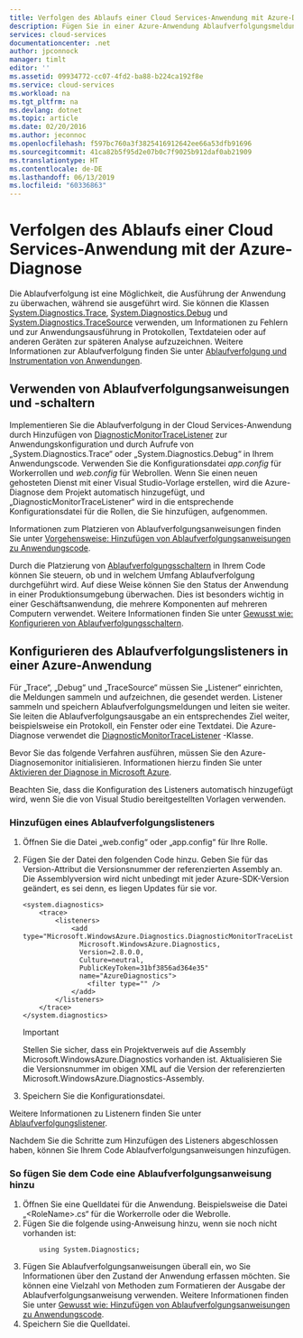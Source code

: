 ```yaml
---
title: Verfolgen des Ablaufs einer Cloud Services-Anwendung mit Azure-Diagnose | Microsoft-Dokumentation
description: Fügen Sie in einer Azure-Anwendung Ablaufverfolgungsmeldungen hinzu, um Debuggen, Leistungsmessung, Überwachung, Datenverkehrsanalysen und mehr zu ermöglichen.
services: cloud-services
documentationcenter: .net
author: jpconnock
manager: timlt
editor: ''
ms.assetid: 09934772-cc07-4fd2-ba88-b224ca192f8e
ms.service: cloud-services
ms.workload: na
ms.tgt_pltfrm: na
ms.devlang: dotnet
ms.topic: article
ms.date: 02/20/2016
ms.author: jeconnoc
ms.openlocfilehash: f597bc760a3f3825416912642ee66a53dfb91696
ms.sourcegitcommit: 41ca82b5f95d2e07b0c7f9025b912daf0ab21909
ms.translationtype: HT
ms.contentlocale: de-DE
ms.lasthandoff: 06/13/2019
ms.locfileid: "60336863"
---
```

# <a name="trace-the-flow-of-a-cloud-services-application-with-azure-diagnostics"></a>Verfolgen des Ablaufs einer Cloud Services-Anwendung mit der Azure-Diagnose
Die Ablaufverfolgung ist eine Möglichkeit, die Ausführung der Anwendung zu überwachen, während sie ausgeführt wird. Sie können die Klassen [System.Diagnostics.Trace](/dotnet/api/system.diagnostics.trace), [System.Diagnostics.Debug](/dotnet/api/system.diagnostics.debug) und [System.Diagnostics.TraceSource](/dotnet/api/system.diagnostics.tracesource) verwenden, um Informationen zu Fehlern und zur Anwendungsausführung in Protokollen, Textdateien oder auf anderen Geräten zur späteren Analyse aufzuzeichnen. Weitere Informationen zur Ablaufverfolgung finden Sie unter [Ablaufverfolgung und Instrumentation von Anwendungen](/dotnet/framework/debug-trace-profile/tracing-and-instrumenting-applications).

## <a name="use-trace-statements-and-trace-switches"></a>Verwenden von Ablaufverfolgungsanweisungen und -schaltern
Implementieren Sie die Ablaufverfolgung in der Cloud Services-Anwendung durch Hinzufügen von [DiagnosticMonitorTraceListener](/previous-versions/azure/reference/ee758610(v=azure.100)) zur Anwendungskonfiguration und durch Aufrufe von „System.Diagnostics.Trace“ oder „System.Diagnostics.Debug“ in Ihrem Anwendungscode. Verwenden Sie die Konfigurationsdatei *app.config* für Workerrollen und *web.config* für Webrollen. Wenn Sie einen neuen gehosteten Dienst mit einer Visual Studio-Vorlage erstellen, wird die Azure-Diagnose dem Projekt automatisch hinzugefügt, und „DiagnosticMonitorTraceListener“ wird in die entsprechende Konfigurationsdatei für die Rollen, die Sie hinzufügen, aufgenommen.

Informationen zum Platzieren von Ablaufverfolgungsanweisungen finden Sie unter [Vorgehensweise: Hinzufügen von Ablaufverfolgungsanweisungen zu Anwendungscode](/dotnet/framework/debug-trace-profile/how-to-add-trace-statements-to-application-code).

Durch die Platzierung von [Ablaufverfolgungsschaltern](/dotnet/framework/debug-trace-profile/trace-switches) in Ihrem Code können Sie steuern, ob und in welchem Umfang Ablaufverfolgung durchgeführt wird. Auf diese Weise können Sie den Status der Anwendung in einer Produktionsumgebung überwachen. Dies ist besonders wichtig in einer Geschäftsanwendung, die mehrere Komponenten auf mehreren Computern verwendet. Weitere Informationen finden Sie unter [Gewusst wie: Konfigurieren von Ablaufverfolgungsschaltern](/dotnet/framework/debug-trace-profile/how-to-create-initialize-and-configure-trace-switches).

## <a name="configure-the-trace-listener-in-an-azure-application"></a>Konfigurieren des Ablaufverfolgungslisteners in einer Azure-Anwendung
Für „Trace“, „Debug“ und „TraceSource“ müssen Sie „Listener“ einrichten, die Meldungen sammeln und aufzeichnen, die gesendet werden. Listener sammeln und speichern Ablaufverfolgungsmeldungen und leiten sie weiter. Sie leiten die Ablaufverfolgungsausgabe an ein entsprechendes Ziel weiter, beispielsweise ein Protokoll, ein Fenster oder eine Textdatei. Die Azure-Diagnose verwendet die [DiagnosticMonitorTraceListener](/previous-versions/azure/reference/ee758610(v=azure.100)) -Klasse.

Bevor Sie das folgende Verfahren ausführen, müssen Sie den Azure-Diagnosemonitor initialisieren. Informationen hierzu finden Sie unter [Aktivieren der Diagnose in Microsoft Azure](cloud-services-dotnet-diagnostics.md).

Beachten Sie, dass die Konfiguration des Listeners automatisch hinzugefügt wird, wenn Sie die von Visual Studio bereitgestellten Vorlagen verwenden.

### <a name="add-a-trace-listener"></a>Hinzufügen eines Ablaufverfolgungslisteners
1. Öffnen Sie die Datei „web.config“ oder „app.config“ für Ihre Rolle.
2. Fügen Sie der Datei den folgenden Code hinzu. Geben Sie für das Version-Attribut die Versionsnummer der referenzierten Assembly an. Die Assemblyversion wird nicht unbedingt mit jeder Azure-SDK-Version geändert, es sei denn, es liegen Updates für sie vor.
   
    ```
    <system.diagnostics>
        <trace>
            <listeners>
                <add type="Microsoft.WindowsAzure.Diagnostics.DiagnosticMonitorTraceListener,
                  Microsoft.WindowsAzure.Diagnostics,
                  Version=2.8.0.0,
                  Culture=neutral,
                  PublicKeyToken=31bf3856ad364e35"
                  name="AzureDiagnostics">
                    <filter type="" />
                </add>
            </listeners>
        </trace>
    </system.diagnostics>
    ```
   > [!IMPORTANT]
   > Stellen Sie sicher, dass ein Projektverweis auf die Assembly Microsoft.WindowsAzure.Diagnostics vorhanden ist. Aktualisieren Sie die Versionsnummer im obigen XML auf die Version der referenzierten Microsoft.WindowsAzure.Diagnostics-Assembly.
   > 
   > 
3. Speichern Sie die Konfigurationsdatei.

Weitere Informationen zu Listenern finden Sie unter [Ablaufverfolgungslistener](/dotnet/framework/debug-trace-profile/trace-listeners).

Nachdem Sie die Schritte zum Hinzufügen des Listeners abgeschlossen haben, können Sie Ihrem Code Ablaufverfolgungsanweisungen hinzufügen.

### <a name="to-add-trace-statement-to-your-code"></a>So fügen Sie dem Code eine Ablaufverfolgungsanweisung hinzu
1. Öffnen Sie eine Quelldatei für die Anwendung. Beispielsweise die Datei „\<RoleName>.cs“ für die Workerrolle oder die Webrolle.
2. Fügen Sie die folgende using-Anweisung hinzu, wenn sie noch nicht vorhanden ist:
    ```
        using System.Diagnostics;
    ```
3. Fügen Sie Ablaufverfolgungsanweisungen überall ein, wo Sie Informationen über den Zustand der Anwendung erfassen möchten. Sie können eine Vielzahl von Methoden zum Formatieren der Ausgabe der Ablaufverfolgungsanweisung verwenden. Weitere Informationen finden Sie unter [Gewusst wie: Hinzufügen von Ablaufverfolgungsanweisungen zu Anwendungscode](/dotnet/framework/debug-trace-profile/how-to-add-trace-statements-to-application-code).
4. Speichern Sie die Quelldatei.

